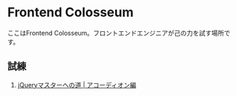 # Frontend Colosseum

ここはFrontend Colosseum。フロントエンドエンジニアが己の力を試す場所です。


## 試練

1. [jQueryマスターへの道 | アコーディオン編](https://pamlab.github.io/fe-colosseum/jquery-accordion/)

